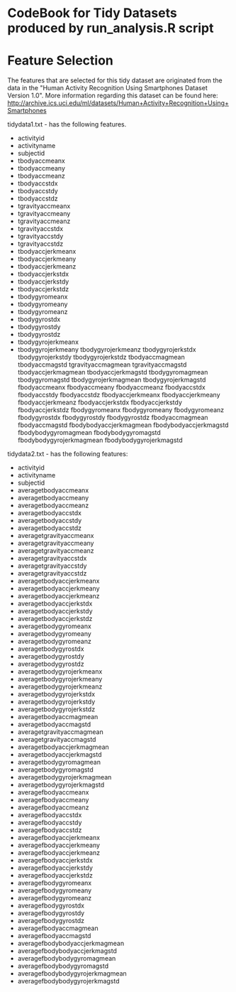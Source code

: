 
CodeBook for Tidy Datasets produced by run_analysis.R script
===========================================================

Feature Selection 
=================

The features that are selected for this tidy dataset are originated from the data in the "Human Activity Recognition Using Smartphones Dataset Version 1.0". More information regarding this dataset can be found here: http://archive.ics.uci.edu/ml/datasets/Human+Activity+Recognition+Using+Smartphones
 

tidydata1.txt - has the following features.

- activityid
- activityname
- subjectid
- tbodyaccmeanx
- tbodyaccmeany
- tbodyaccmeanz
- tbodyaccstdx
- tbodyaccstdy
- tbodyaccstdz
- tgravityaccmeanx
- tgravityaccmeany
- tgravityaccmeanz
- tgravityaccstdx
- tgravityaccstdy
- tgravityaccstdz
- tbodyaccjerkmeanx
- tbodyaccjerkmeany
- tbodyaccjerkmeanz
- tbodyaccjerkstdx
- tbodyaccjerkstdy
- tbodyaccjerkstdz
- tbodygyromeanx
- tbodygyromeany
- tbodygyromeanz
- tbodygyrostdx
- tbodygyrostdy
- tbodygyrostdz
- tbodygyrojerkmeanx
- tbodygyrojerkmeany
tbodygyrojerkmeanz
tbodygyrojerkstdx
tbodygyrojerkstdy
tbodygyrojerkstdz
tbodyaccmagmean
tbodyaccmagstd
tgravityaccmagmean
tgravityaccmagstd
tbodyaccjerkmagmean
tbodyaccjerkmagstd
tbodygyromagmean
tbodygyromagstd
tbodygyrojerkmagmean
tbodygyrojerkmagstd
fbodyaccmeanx
fbodyaccmeany
fbodyaccmeanz
fbodyaccstdx
fbodyaccstdy
fbodyaccstdz
fbodyaccjerkmeanx
fbodyaccjerkmeany
fbodyaccjerkmeanz
fbodyaccjerkstdx
fbodyaccjerkstdy
fbodyaccjerkstdz
fbodygyromeanx
fbodygyromeany
fbodygyromeanz
fbodygyrostdx
fbodygyrostdy
fbodygyrostdz
fbodyaccmagmean
fbodyaccmagstd
fbodybodyaccjerkmagmean
fbodybodyaccjerkmagstd
fbodybodygyromagmean
fbodybodygyromagstd
fbodybodygyrojerkmagmean
fbodybodygyrojerkmagstd


tidydata2.txt - has the following features:

-	activityid
-	activityname
-	subjectid
-	averagetbodyaccmeanx
-	averagetbodyaccmeany
-	averagetbodyaccmeanz
-	averagetbodyaccstdx
-	averagetbodyaccstdy
-	averagetbodyaccstdz
-	averagetgravityaccmeanx
-	averagetgravityaccmeany
-	averagetgravityaccmeanz
-	averagetgravityaccstdx
-	averagetgravityaccstdy
-	averagetgravityaccstdz
-	averagetbodyaccjerkmeanx
-	averagetbodyaccjerkmeany
-	averagetbodyaccjerkmeanz
-	averagetbodyaccjerkstdx
-	averagetbodyaccjerkstdy
-	averagetbodyaccjerkstdz
-	averagetbodygyromeanx
-	averagetbodygyromeany
-	averagetbodygyromeanz
-	averagetbodygyrostdx
-	averagetbodygyrostdy
-	averagetbodygyrostdz
-	averagetbodygyrojerkmeanx
-	averagetbodygyrojerkmeany
-	averagetbodygyrojerkmeanz
-	averagetbodygyrojerkstdx
-	averagetbodygyrojerkstdy
-	averagetbodygyrojerkstdz
-	averagetbodyaccmagmean
-	averagetbodyaccmagstd
-	averagetgravityaccmagmean
-	averagetgravityaccmagstd
-	averagetbodyaccjerkmagmean
-	averagetbodyaccjerkmagstd
-	averagetbodygyromagmean
-	averagetbodygyromagstd
-	averagetbodygyrojerkmagmean
-	averagetbodygyrojerkmagstd
-	averagefbodyaccmeanx
-	averagefbodyaccmeany
-	averagefbodyaccmeanz
-	averagefbodyaccstdx
-	averagefbodyaccstdy
-	averagefbodyaccstdz
-	averagefbodyaccjerkmeanx
-	averagefbodyaccjerkmeany
-	averagefbodyaccjerkmeanz
-	averagefbodyaccjerkstdx
-	averagefbodyaccjerkstdy
-	averagefbodyaccjerkstdz
-	averagefbodygyromeanx
-	averagefbodygyromeany
-	averagefbodygyromeanz
-	averagefbodygyrostdx
-	averagefbodygyrostdy
-	averagefbodygyrostdz
-	averagefbodyaccmagmean
-	averagefbodyaccmagstd
-	averagefbodybodyaccjerkmagmean
-	averagefbodybodyaccjerkmagstd
-	averagefbodybodygyromagmean
-	averagefbodybodygyromagstd
-	averagefbodybodygyrojerkmagmean
-	averagefbodybodygyrojerkmagstd
